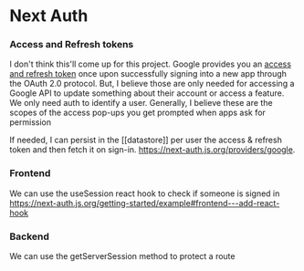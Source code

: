 # Next Auth 

### Access and Refresh tokens

I don't think this'll come up for this project. Google provides you an [access and refresh token](https://developers.google.com/identity/protocols/oauth2) once upon successfully signing into a new app through the OAuth 2.0 protocol. But, I believe those are only needed for accessing a Google API to update something about their account or access a feature. We only need auth to identify a user. Generally, I believe these are the scopes of the access pop-ups you get prompted when apps ask for permission 

If needed, I can persist in the [[datastore]] per user the access & refresh token and then fetch it on sign-in. https://next-auth.js.org/providers/google. 


### Frontend 

We can use the useSession react hook to check if someone is signed in https://next-auth.js.org/getting-started/example#frontend---add-react-hook


### Backend

We can use the getServerSession method to protect a route 

